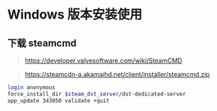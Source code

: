 # Windows 版本安装使用

## 下载 steamcmd
> https://developer.valvesoftware.com/wiki/SteamCMD

> https://steamcdn-a.akamaihd.net/client/installer/steamcmd.zip

``` sh
login anonymous
force_install_dir $steam_dst_server/dst-dedicated-server
app_update 343050 validate +quit
```